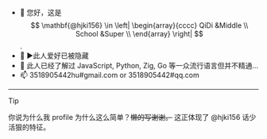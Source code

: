 - 👋 您好，这是
$$
\mathbf{@hjki156} \in \left| \begin{array}{cccc}
QiDi &Middle  \\
School &Super \\
\end{array} \right|
$$ .
- 👀 ▶此人爱好已被隐藏
- 🌱 此人已经了解过 JavaScript, Python, Zig, Go 等一众流行语言但并不精通…
- 📫 3518905442hu#gmail.com or 3518905442#qq.com

---
> [!TIP]
> 你说为什么我 profile 为什么这么简单？~~懒的写谢谢。~~
> 这正体现了 @hjki156 话少活狠的特征。
